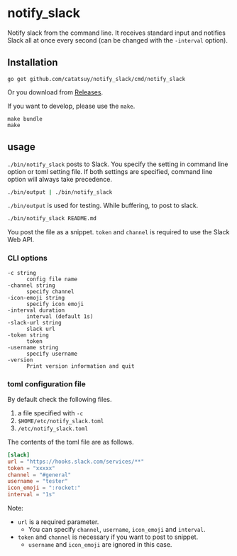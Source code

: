 # notify_slack

Notify slack from the command line. It receives standard input and notifies Slack all at once every second (can be changed with the `-interval` option).

## Installation

```
go get github.com/catatsuy/notify_slack/cmd/notify_slack
```

Or you download from [Releases](https://github.com/catatsuy/notify_slack/releases).

If you want to develop, please use the `make`.

```
make bundle
make
```

## usage

`./bin/notify_slack` posts to Slack. You specify the setting in command line option or toml setting file.
If both settings are specified, command line option will always take precedence.

```sh
./bin/output | ./bin/notify_slack
```

`./bin/output` is used for testing. While buffering, to post to slack.

``` sh
./bin/notify_slack README.md
```

You post the file as a snippet. `token` and `channel` is required to use the Slack Web API.


### CLI options

```
-c string
      config file name
-channel string
      specify channel
-icon-emoji string
      specify icon emoji
-interval duration
      interval (default 1s)
-slack-url string
      slack url
-token string
      token
-username string
      specify username
-version
      Print version information and quit
```

### toml configuration file

By default check the following files.

1. a file specified with `-c`
2. `$HOME/etc/notify_slack.toml`
3. `/etc/notify_slack.toml`

The contents of the toml file are as follows.

```toml:notify_slack.toml
[slack]
url = "https://hooks.slack.com/services/**"
token = "xxxxx"
channel = "#general"
username = "tester"
icon_emoji = ":rocket:"
interval = "1s"
```

Note:

  * `url` is a required parameter.
    * You can specify `channel`, `username`, `icon_emoji` and `interval`.
  * `token` and `channel` is necessary if you want to post to snippet.
    * `username` and `icon_emoji` are ignored in this case.
